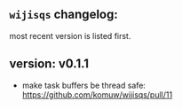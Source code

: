 ## `wijisqs` changelog:
most recent version is listed first.


## **version:** v0.1.1
- make task buffers be thread safe: https://github.com/komuw/wijisqs/pull/11     
